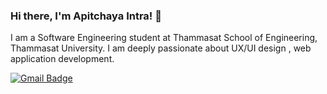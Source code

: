 ### Hi there, I'm Apitchaya Intra! 👋

I am a Software Engineering student at Thammasat School of Engineering, Thammasat University. I am deeply passionate about UX/UI design , web application development.

[![Gmail Badge](https://img.shields.io/badge/-apitchaya339@gmail.com-c14438?style=flat-square&logo=Gmail&logoColor=white&link=mailto:apitchaya339@gmail.com)](mailto:apitchaya339@gmail.com)


